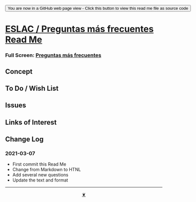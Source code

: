<span style=display:none; >[You are now in a GitHub source code view - click this link to view Read Me file as a web page]( https://eslac.github.io/preguntas-mas-frecuentes/  "View file as a web page." ) </span>

<div><input type=button onclick=window.top.location.href="https://github.com/eslac/preguntas-mas-frecuentes";
value='You are now in a GitHub web page view - Click this button to view this read me file as source code' ></div>


# [ESLAC / Preguntas más frecuentes Read Me]( https://github.com/eslac/preguntas-mas-frecuentes )

<!--@@@
<div class=iframe-resize ><iframe src=https://eslac.github.io/tootoo-2021/ xxxxx/ height=100% width=100% ></iframe></div>
_ZZZZZ in a resizable window. One finger to rotate. Two to zoom._
@@@-->

### Full Screen: [Preguntas más frecuentes]( https://eslac.github.io/preguntas-mas-frecuentes/ )


## Concept


## To Do / Wish List


## Issues


## Links of Interest


## Change Log


### 2021-03-07

* First commit this Read Me
* Change from Markdown to HTNL
* Add several new questions
* Update the text and format


***

<center title="Hello! Click me to go up to the top" ><a class=aDingbat href=javascript:window.scrollTo(0,0);> ❦ </a></center>

